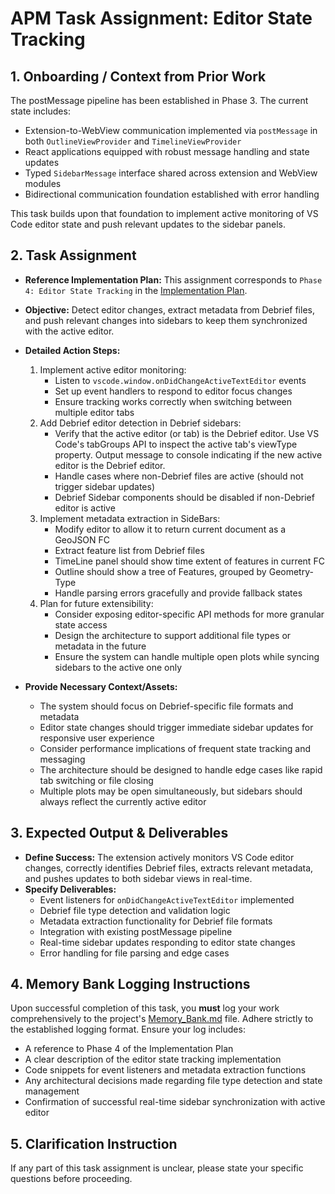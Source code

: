 # APM Task Assignment: Editor State Tracking

## 1. Onboarding / Context from Prior Work

The postMessage pipeline has been established in Phase 3. The current state includes:
* Extension-to-WebView communication implemented via `postMessage` in both `OutlineViewProvider` and `TimelineViewProvider`
* React applications equipped with robust message handling and state updates
* Typed `SidebarMessage` interface shared across extension and WebView modules
* Bidirectional communication foundation established with error handling

This task builds upon that foundation to implement active monitoring of VS Code editor state and push relevant updates to the sidebar panels.

## 2. Task Assignment

* **Reference Implementation Plan:** This assignment corresponds to `Phase 4: Editor State Tracking` in the [Implementation Plan](../../vs-code/docs/implement-skeleton.md).
* **Objective:** Detect editor changes, extract metadata from Debrief files, and push relevant changes into sidebars to keep them synchronized with the active editor.

* **Detailed Action Steps:**
  1. Implement active editor monitoring:
     * Listen to `vscode.window.onDidChangeActiveTextEditor` events
     * Set up event handlers to respond to editor focus changes
     * Ensure tracking works correctly when switching between multiple editor tabs
  2. Add Debrief editor detection in Debrief sidebars:
     * Verify that the active editor (or tab) is the Debrief editor. Use VS Code's tabGroups API to inspect the active tab's viewType property. Output message to console indicating if the new active editor is the Debrief editor.
     * Handle cases where non-Debrief files are active (should not trigger sidebar updates)
     * Debrief Sidebar components should be disabled if non-Debrief editor is active
  3. Implement metadata extraction in SideBars:
     * Modify editor to allow it to return current document as a GeoJSON FC
     * Extract feature list from Debrief files
     * TimeLine panel should show time extent of features in current FC
     * Outline should show a tree of Features, grouped by Geometry-Type
     * Handle parsing errors gracefully and provide fallback states
  5. Plan for future extensibility:
     * Consider exposing editor-specific API methods for more granular state access
     * Design the architecture to support additional file types or metadata in the future
     * Ensure the system can handle multiple open plots while syncing sidebars to the active one only

* **Provide Necessary Context/Assets:**
  * The system should focus on Debrief-specific file formats and metadata
  * Editor state changes should trigger immediate sidebar updates for responsive user experience
  * Consider performance implications of frequent state tracking and messaging
  * The architecture should be designed to handle edge cases like rapid tab switching or file closing
  * Multiple plots may be open simultaneously, but sidebars should always reflect the currently active editor

## 3. Expected Output & Deliverables

* **Define Success:** The extension actively monitors VS Code editor changes, correctly identifies Debrief files, extracts relevant metadata, and pushes updates to both sidebar views in real-time.
* **Specify Deliverables:**
  * Event listeners for `onDidChangeActiveTextEditor` implemented
  * Debrief file type detection and validation logic
  * Metadata extraction functionality for Debrief file formats
  * Integration with existing postMessage pipeline
  * Real-time sidebar updates responding to editor state changes
  * Error handling for file parsing and edge cases

## 4. Memory Bank Logging Instructions

Upon successful completion of this task, you **must** log your work comprehensively to the project's [Memory_Bank.md](../../Memory_Bank.md) file. Adhere strictly to the established logging format. Ensure your log includes:
* A reference to Phase 4 of the Implementation Plan
* A clear description of the editor state tracking implementation
* Code snippets for event listeners and metadata extraction functions
* Any architectural decisions made regarding file type detection and state management
* Confirmation of successful real-time sidebar synchronization with active editor

## 5. Clarification Instruction

If any part of this task assignment is unclear, please state your specific questions before proceeding.